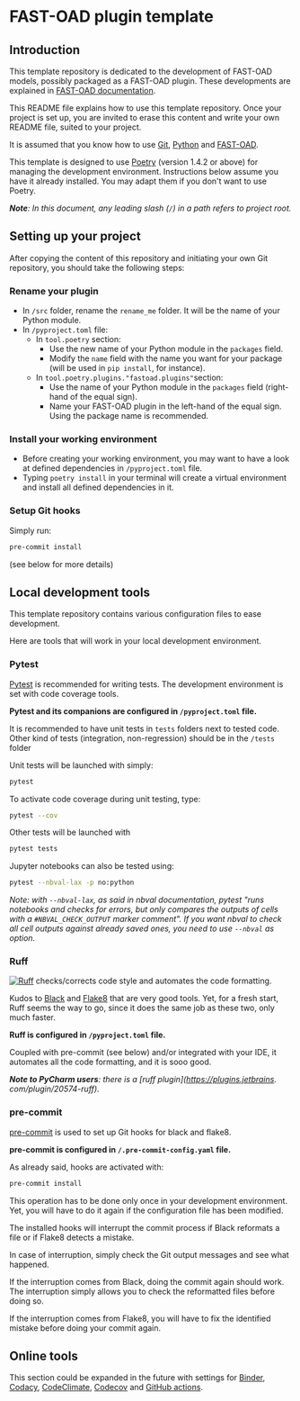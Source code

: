 # FAST-OAD plugin template

## Introduction

This template repository is dedicated to the development of FAST-OAD models, possibly
packaged as a FAST-OAD plugin. These developments are explained in [FAST-OAD documentation](https://fast-oad.readthedocs.io/en/stable/documentation/custom_modules/index.html).

This README file explains how to use this template repository. Once your project
is set up, you are invited to erase this content and write your own README file,
suited to your project.

It is assumed that you know how to use [Git](https://git-scm.com), 
[Python](https://www.python.org) and [FAST-OAD](https://github.com/fast-aircraft-design/FAST-OAD).

This template is designed to use [Poetry](https://python-poetry.org) (version 1.4.2 or above)
for managing the development environment.
Instructions below assume you have it already installed. You may adapt them if you don't 
want to use Poetry.

_**Note**: In this document, any leading slash (`/`) in a path refers to project root._

## Setting up your project

After copying the content of this repository and initiating your own Git 
repository, you should take the following steps:

### Rename your plugin
- In `/src` folder, rename the `rename_me` folder. It will be the name of your 
  Python module.
- In `/pyproject.toml` file:
  - In `tool.poetry` section:
    - Use the new name of your Python module in the `packages` field.
    - Modify the `name` field with the name you want for your package
      (will be used in `pip install`, for instance).
  - In `tool.poetry.plugins."fastoad.plugins"`section:
    - Use the name of your Python module in the `packages` field (right-hand of 
      the equal sign).
    - Name your FAST-OAD plugin in the left-hand of the equal sign. Using the
      package name is recommended.

### Install your working environment
- Before creating your working environment, you may want to have a look at defined
  dependencies in `/pyproject.toml` file.
- Typing `poetry install` in your terminal will create a virtual environment and
  install all defined dependencies in it.

### Setup Git hooks
Simply run:
```bash
pre-commit install
```
(see below for more details)


## Local development tools

This template repository contains various configuration files to ease development.

Here are tools that will work in your local development environment.

### Pytest
[Pytest](https://docs.pytest.org/) is recommended for writing tests. The development environment
is set with code coverage tools.

**Pytest and its companions are configured in `/pyproject.toml` file.**

It is recommended to have unit tests in `tests` folders next to tested code.
Other kind of tests (integration, non-regression) should be in the `/tests` folder

Unit tests will be launched with simply:
```bash
pytest
```
To activate code coverage during unit testing, type:
```bash
pytest --cov
```

Other tests will be launched with
```bash
pytest tests
```

Jupyter notebooks can also be tested using:
```bash
pytest --nbval-lax -p no:python
```
_Note: with `--nbval-lax`, as said in nbval documentation, pytest "runs notebooks 
and checks for errors, but only compares the outputs of cells with a 
`#NBVAL_CHECK_OUTPUT` marker comment". If you want nbval to check all cell 
outputs against already saved ones, you need to use `--nbval` as option._ 

### Ruff
[![Ruff](https://img.shields.io/endpoint?url=https://raw.githubusercontent.com/astral-sh/ruff/main/assets/badge/v2.json)](https://github.com/astral-sh/ruff)
checks/corrects code style and automates the code formatting.

Kudos to [Black](https://black.readthedocs.io/en/stable) and 
[Flake8](https://flake8.pycqa.org/) that are very good tools. Yet, for a fresh start,
Ruff seems the way to go, since it does the same job as these two, only much faster.

**Ruff is configured in `/pyproject.toml` file.**

Coupled with pre-commit (see below) and/or integrated with your IDE, it
automates all the code formatting, and it is sooo good.

_**Note to PyCharm users**: there is a [ruff plugin](https://plugins.jetbrains.
com/plugin/20574-ruff)._


### pre-commit
[pre-commit](https://pre-commit.com) is used to set up Git hooks for black and flake8.

**pre-commit is configured in `/.pre-commit-config.yaml` file.**

As already said, hooks are activated with:
```bash
pre-commit install
```

This operation has to be done only once in your development environment. Yet, 
you will have to do it again if the configuration file has been modified.


The installed hooks will interrupt the commit process if Black reformats a file or if
Flake8 detects a mistake.

In case of interruption, simply check the Git output messages and see what happened.

If the interruption comes from Black, doing the commit again should work. The 
interruption simply allows you to check the reformatted files before doing so.

If the interruption comes from Flake8, you will have to fix the identified
mistake before doing your commit again.


## Online tools

This section could be expanded in the future with settings for [Binder](https://mybinder.org), 
[Codacy](https://www.codacy.com), [CodeClimate](https://codeclimate.com), [Codecov](https://about.codecov.io) and [GitHub actions](https://github.com/features/actions).